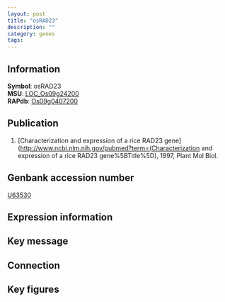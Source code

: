 ```yaml
---
layout: post
title: "osRAD23"
description: ""
category: genes
tags: 
---
```


## Information
__Symbol__: osRAD23  
__MSU__: [LOC_Os09g24200](http://rice.plantbiology.msu.edu/cgi-bin/ORF_infopage.cgi?orf=LOC_Os09g24200)  
__RAPdb__: [Os09g0407200](http://rapdb.dna.affrc.go.jp/viewer/gbrowse_details/irgsp1?name=Os09g0407200)  

## Publication
1. [Characterization and expression of a rice RAD23 gene](http://www.ncbi.nlm.nih.gov/pubmed?term=(Characterization and expression of a rice RAD23 gene%5BTitle%5D), 1997, Plant Mol Biol.

## Genbank accession number
[U63530](http://www.ncbi.nlm.nih.gov/nuccore/U63530)

## Expression information

## Key message

## Connection

## Key figures


